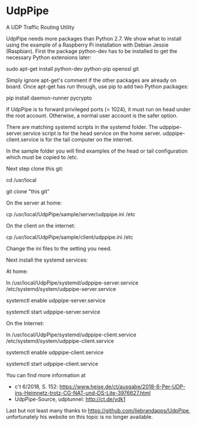 # UdpPipe
A UDP Traffic Routing Utility

UdpPipe needs more packages than Python 2.7. We show what to install using the example
of a Raspberry Pi installation with Debian Jessie (Raspbian). First the package python-dev
has to be installed to get the necessary Python extensions later:

sudo apt-get install python-dev python-pip openssl git

Simply ignore apt-get's comment if the other packages are already on board.
Once apt-get has run through, use pip to add two Python packages:

pip install daemon-runner pycrypto

If UdpPipe is to forward privileged ports (< 1024), it must run on head under the root account.
Otherwise, a normal user account is the safer option. 

There are matching systemd scripts in the systemd folder.
The udppipe-server.service script is for the head service on the home server.
udppipe-client.service is for the tail computer on the internet.

In the sample folder you will find examples of the head or tail configuration which must be copied to /etc.

Next step clone this git:

cd /usr/local

git clone "this git"

On the server at home:

cp /usr/local/UdpPipe/sample/server/udppipe.ini /etc

On the client on the internet:

cp /usr/local/UdpPipe/sample/client/udppipe.ini /etc

Change the ini files to the setting you need.

Next install the systemd services:

At home:

ln /usr/local/UdpPipe/systemd/udppipe-server.service /etc/systemd/system/udppipe-server.service

systemctl enable udppipe-server.service

systemctl start udppipe-server.service

On the Internet:

ln /usr/local/UdpPipe/systemd/udppipe-client.service /etc/systemd/system/udppipe-client.service 

systemctl enable udppipe-client.service

systemctl start udppipe-client.service

You can find more information at
- c't 6/2018, S. 152: <https://www.heise.de/ct/ausgabe/2018-6-Per-UDP-ins-Heimnetz-trotz-CG-NAT-und-DS-Lite-3976627.html>
- UdpPipe-Source, udptunnel: http://ct.de/ydk1

Last but not least many thanks to https://github.com/liebrandapps/UdpPipe, unfortunately his website on this topic is no longer available.
